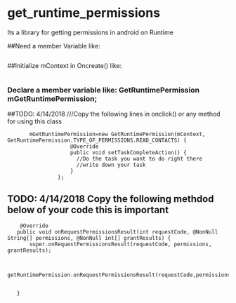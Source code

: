 # get_runtime_permissions
Its a library for getting permissions in android on Runtime

 ##Need a member Variable like:
 ```Context mContext;
 ```
 
  ##Initialize mContext in Oncreate() like: 
  
   ```mContext=this;
   ```
   

  ### Declare a member variable like: GetRuntimePermission mGetRuntimePermission;

  ##TODO: 4/14/2018    ///Copy the following lines in onclick() or any method for using this class 

```
       mGetRuntimePermission=new GetRuntimePermission(mContext, GetRuntimePermission.TYPE_OF_PERMISSIONS.READ_CONTACTS) {
                    @Override
                    public void setTaskCompleteAction() {
                      //Do the task you want to do right there
                      //write down your task
                    }
                };
 ```

 ## TODO: 4/14/2018 Copy the following methdod below of your code this is important
  ```   
      @Override
     public void onRequestPermissionsResult(int requestCode, @NonNull String[] permissions, @NonNull int[] grantResults) {
         super.onRequestPermissionsResult(requestCode, permissions, grantResults);


         getRuntimePermission.onRequestPermissionsResult(requestCode,permissions,grantResults);


     }
      
  ```
